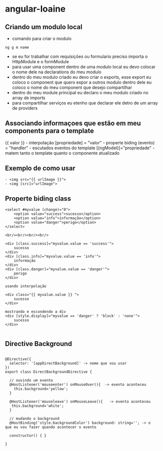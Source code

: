 # angular-loaine

## Criando um modulo local
- comando para criar o modulo
`````
ng g m nome
``````
- se eu for trabalhar com requisições ou formulario preciso importa o HttpModule e o formModule
- para usar uma component dentro de uma modulo local eu devo colocar o nome dele na declarations do meu modulo
- dentro do meu modulo criado eu devo criar o exports, esse export eu coloco o component que quero expor a outros modulo dentro dele eu coloco o nome do meu component que desejo compartilhar
- dentro do meu module principal eu declaro o meu modulo criado no array de imports
- para compartilhar serviços eu etenho que declarar ele detro de um array de providers

## Associando informaçoes que estão em meu components para o template

{{ valor }} - interpolação 
[propriedade] = "valor" - properte biding
(evento) = "handler" - escutados eventos do template
[(ngModel)]="propriedade" - matem tanto o template quanto o componente atualizado

## Exemplo de como usar
``````
- <img src="{{ urlImage }}">
- <img [src]="urlImage">
``````

## Properte biding class
``````
<select #myvalue (change)="0">
    <option value="success">sucesso</option>
    <option value="info">informação</option>
    <option value="danger">perigo</option>
</select>

<br/><br/><br/><br/>

<div [class.success]="myvalue.value == 'success'">
    sucesso
</div>
<div [class.info]="myvalue.value == 'info'">
    informação
</div>
<div [class.danger]="myvalue.value == 'danger'">
    perigo
</div>

usando interpolação

<div class="{{ myvalue.value }} ">
    sucesso
</div>

mostrando e escondendo a div
<div [style.display]="myvalue == 'danger' ? 'block' : 'none'">
    sucesso
</div>


``````

## Directive Background
``````

@Directive({
  selector: '[appDirectBackground]' -> nome que vou usar
})
export class DirectBackgroundDirective {

  // ouvindo um evento
  @HostListener('mouseenter') onMouseOver(){  -> evento aconteceu
    this.background='yellow';
  }

  @HostListener('mouseleave') onMouseLeave(){   -> evento aconteceu
   this.background='white';
  }

  // mudando o background
  @HostBinding('style.backgroundColor') background: string=''; -> o que eu vou fazer quando acontecer o evento

  constructor() { }

}
``````
